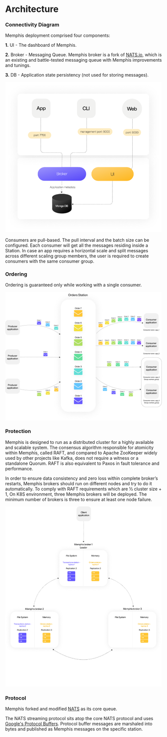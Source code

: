# Architecture

### Connectivity Diagram

Memphis deployment comprised four components:

**1.** UI - The dashboard of Memphis.

**2.** Broker - Messaging Queue. Memphis broker is a fork of [NATS.io](http://nats.io/), which is an existing and battle-tested messaging queue with Memphis improvements and tunings.

**3.** DB - Application state persistency (not used for storing messages).

![](../.gitbook/assets/architecture.png)

Consumers are pull-based. The pull interval and the batch size can be configured. Each consumer will get all the messages residing inside a Station. In case an app requires a horizontal scale and split messages across different scaling group members, the user is required to create consumers with the same consumer group.

### Ordering

Ordering is guaranteed only while working with a single consumer.

![](../.gitbook/assets/ordering.jpeg)

### Protection

Memphis is designed to run as a distributed cluster for a highly available and scalable system. The consensus algorithm responsible for atomicity within Memphis, called RAFT, and compared to Apache ZooKeeper widely used by other projects like Kafka, does not require a witness or a standalone Quorum. RAFT is also equivalent to Paxos in fault tolerance and performance.

In order to ensure data consistency and zero loss within complete broker’s restarts, Memphis brokers should run on different nodes and try to do it automatically. To comply with RAFT requirements which are ½ cluster size + 1, On K8S environment, three Memphis brokers will be deployed. The minimum number of brokers is three to ensure at least one node failure.

![](../.gitbook/assets/replications.jpeg)

### Protocol

Memphis forked and modified [NATS](https://nats.io) as its core queue.

The NATS streaming protocol sits atop the core NATS protocol and uses [Google's Protocol Buffers](https://developers.google.com/protocol-buffers/). Protocol buffer messages are marshaled into bytes and published as Memphis messages on the specific station.

